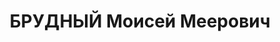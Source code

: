 ---
title: БРУДНЫЙ Моисей Меерович
description: "1904 р., м. Сморгонь Віленської губ., єврей, з службовців, освіта вища,\
  \ директор Новомосковського жерстекатального з-ду. \n  29.10.1937 р.звинувачений\
  \ в участі в терористичній к/рев. організації, розстріляний 30.10.1937 р. \n  Реабілітований\
  \ 09.07.1957 р."
---